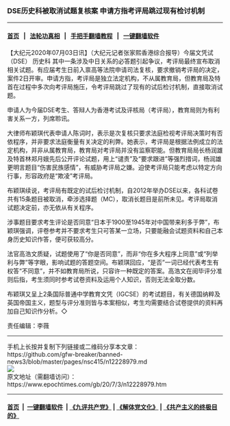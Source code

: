 ### DSE历史科被取消试题复核案 申请方指考评局跳过现有检讨机制
------------------------

#### [首页](https://github.com/gfw-breaker/banned-news3/blob/master/README.md) &nbsp;&nbsp;|&nbsp;&nbsp; [法轮功真相](https://github.com/begood0513/basic/blob/master/README.md)  &nbsp;&nbsp;|&nbsp;&nbsp; [手把手翻墙教程](https://github.com/gfw-breaker/guides/wiki)  &nbsp;&nbsp;|&nbsp;&nbsp; [一键翻墙软件](https://github.com/gfw-breaker/nogfw/blob/master/README.md)  



<div><p>
 【大纪元2020年07月03日讯】（大纪元记者张家熙香港综合报导）今届文凭试（DSE）
 <ok href="https://www.epochtimes.com/gb/tag/%E5%8E%86%E5%8F%B2%E7%A7%91.html">
  历史科
 </ok>
 其中一条涉及中日关系的必答题引起争议，考评局最终宣布取消相关试题。有应届考生日前入禀高等法院申请司法复核，要求撤销考评局的决定，案件2日开审。申请方指，考评局是独立法定机构，不从属教育局，但教育局及特首在过程中多次向考评局施压，令考评局跳过了现有的试后检讨机制，直接取消试题。
</p>
<p>
 申请人为今届DSE考生、答辩人为香港考试及评核局（考评局），教育局则为有利害关系一方，列席聆讯。
</p>
<p>
 大律师布颖琪代表申请人陈词时，表示是次复核只要求法庭检视考评局决策时有否依程序，并非要求法庭衡量有关决定的利弊。她表示，考评局是根据法例成立的法定机构，并非从属教育局，教育局对考评局并没有监察职能。但教育局局长杨润雄及特首林郑月娥先后公开评论试题，用上“谴责”及“要求跟进”等强烈措词，杨润雄更明言题目“伤害民族感情”，有威胁考评局之嫌。迫使考评局只能考虑以特定方向行事，形容政府是“欺凌”考评局。
</p>
<p>
 布颖琪续说，考评局有既定的试后检讨机制，自2012年举办DSE以来，各科试卷共有15条题目被取消，牵涉选择题（MC），取消长题目是前所未见。考评局取消试题决定前，亦无依从有关程序。
</p>
<p>
 涉事题目要求考生评论是否同意“日本于1900至1945年对中国带来利多于弊”，布颖琪强调，评卷参考并不要求考生只可答某一立场，只要能融会试题资料和自己本身历史知识作答，便可获较高分。
</p>
<p>
 法官高浩文质疑，试题使用了“你是否同意”，而非“你在多大程序上同意”或“列举利与弊”等字眼，影响试题的答题空间。布颖琪回应，“是否”一词已经代表考生有权答“不同意”，并不如教育局所说，只容许一种既定的答案。高浩文在阅毕评分准则后指，考生须同时参考试卷资料及运用个人知识，否则无法全取分数。
</p>
<p>
 布颖琪又呈上2条国际普通中学教育文凭（IGCSE）的考试题目，有关德国纳粹及英国帝国主义，题型与评分准则皆与本案相似，考生均需要结合试卷提供的资料再加自己知识作分析。◇
</p>
<p>
 责任编辑：李薇
</p>
</div>
<hr/>
手机上长按并复制下列链接或二维码分享本文章：<br/>
https://github.com/gfw-breaker/banned-news3/blob/master/pages/nsc415/n12228979.md <br/>
<a href='https://github.com/gfw-breaker/banned-news3/blob/master/pages/nsc415/n12228979.md'><img src='https://github.com/gfw-breaker/banned-news3/blob/master/pages/nsc415/n12228979.md.png'/></a> <br/>
原文地址（需翻墙访问）：https://www.epochtimes.com/gb/20/7/3/n12228979.htm


------------------------
#### [首页](https://github.com/gfw-breaker/banned-news3/blob/master/README.md) &nbsp;|&nbsp; [一键翻墙软件](https://github.com/gfw-breaker/nogfw/blob/master/README.md) &nbsp;| [《九评共产党》](https://github.com/gfw-breaker/9ping.md/blob/master/README.md#九评之一评共产党是什么) | [《解体党文化》](https://github.com/gfw-breaker/jtdwh.md/blob/master/README.md) | [《共产主义的终极目的》](https://github.com/gfw-breaker/gczydzjmd.md/blob/master/README.md)


<img src='http://gfw-breaker.win/banned-news3/pages/nsc415/n12228979.md' width='0px' height='0px'/>